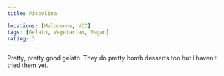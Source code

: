 ```yaml
---
title: Piccolina

locations: [Melbourne, VIC]
tags: [Gelato, Vegetarian, Vegan]
rating: 3
---
```


Pretty, pretty good gelato. They do pretty bomb desserts too but I haven't tried them yet.